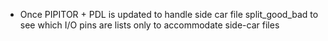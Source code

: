 * Once PIPITOR + PDL is updated to handle side car file split_good_bad to see which I/O pins are lists only to accommodate side-car files